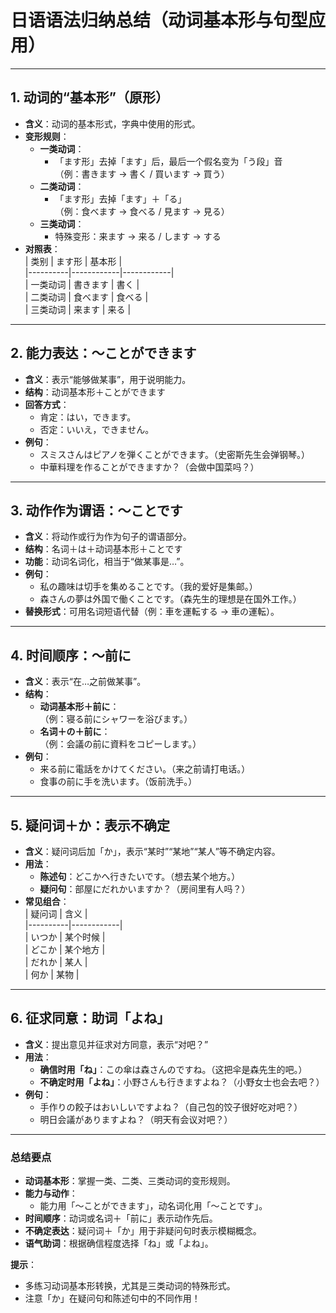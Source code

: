 # 日语语法归纳总结（动词基本形与句型应用）

---

## 1. 动词的“基本形”（原形）
- **含义**：动词的基本形式，字典中使用的形式。  
- **变形规则**：  
  - **一类动词**：  
    - 「ます形」去掉「ます」后，最后一个假名变为「う段」音  
      （例：書きます → 書く / 買います → 買う）  
  - **二类动词**：  
    - 「ます形」去掉「ます」＋「る」  
      （例：食べます → 食べる / 見ます → 見る）  
  - **三类动词**：  
    - 特殊变形：来ます → 来る / します → する  
- **对照表**：  
  | 类别     | ます形     | 基本形     |  
  |----------|------------|------------|  
  | 一类动词 | 書きます   | 書く       |  
  | 二类动词 | 食べます   | 食べる     |  
  | 三类动词 | 来ます     | 来る       |  

---

## 2. 能力表达：～ことができます  
- **含义**：表示“能够做某事”，用于说明能力。  
- **结构**：动词基本形＋ことができます  
- **回答方式**：  
  - 肯定：はい，できます。  
  - 否定：いいえ，できません。  
- **例句**：  
  - スミスさんはピアノを弾くことができます。（史密斯先生会弹钢琴。）  
  - 中華料理を作ることができますか？（会做中国菜吗？）  

---

## 3. 动作作为谓语：～ことです  
- **含义**：将动作或行为作为句子的谓语部分。  
- **结构**：名词＋は＋动词基本形＋ことです  
- **功能**：动词名词化，相当于“做某事是…”。  
- **例句**：  
  - 私の趣味は切手を集めることです。（我的爱好是集邮。）  
  - 森さんの夢は外国で働くことです。（森先生的理想是在国外工作。）  
- **替换形式**：可用名词短语代替（例：車を運転する → 車の運転）。  

---

## 4. 时间顺序：～前に  
- **含义**：表示“在…之前做某事”。  
- **结构**：  
  - **动词基本形＋前に**：  
    （例：寝る前にシャワーを浴びます。）  
  - **名词＋の＋前に**：  
    （例：会議の前に資料をコピーします。）  
- **例句**：  
  - 来る前に電話をかけてください。（来之前请打电话。）  
  - 食事の前に手を洗います。（饭前洗手。）  

---

## 5. 疑问词＋か：表示不确定  
- **含义**：疑问词后加「か」，表示“某时”“某地”“某人”等不确定内容。  
- **用法**：  
  - **陈述句**：どこかへ行きたいです。（想去某个地方。）  
  - **疑问句**：部屋にだれかいますか？（房间里有人吗？）  
- **常见组合**：  
  | 疑问词   | 含义       |  
  |----------|------------|  
  | いつか   | 某个时候   |  
  | どこか   | 某个地方   |  
  | だれか   | 某人       |  
  | 何か     | 某物       |  

---

## 6. 征求同意：助词「よね」  
- **含义**：提出意见并征求对方同意，表示“对吧？”  
- **用法**：  
  - **确信时用「ね」**：この傘は森さんのですね。（这把伞是森先生的吧。）  
  - **不确定时用「よね」**：小野さんも行きますよね？（小野女士也会去吧？）  
- **例句**：  
  - 手作りの餃子はおいしいですよね？（自己包的饺子很好吃对吧？）  
  - 明日会議がありますよね？（明天有会议对吧？）  

---

### 总结要点  
- **动词基本形**：掌握一类、二类、三类动词的变形规则。  
- **能力与动作**：  
  - 能力用「～ことができます」，动名词化用「～ことです」。  
- **时间顺序**：动词或名词＋「前に」表示动作先后。  
- **不确定表达**：疑问词＋「か」用于非疑问句时表示模糊概念。  
- **语气助词**：根据确信程度选择「ね」或「よね」。  

**提示**：  
- 多练习动词基本形转换，尤其是三类动词的特殊形式。  
- 注意「か」在疑问句和陈述句中的不同作用！